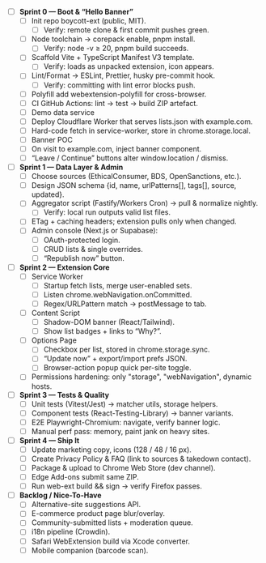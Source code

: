 - [ ] **Sprint 0 — Boot & “Hello Banner”**
    - [ ] Init repo boycott-ext (public, MIT).
        - [ ] Verify: remote clone & first commit pushes green.
    - [ ] Node toolchain → corepack enable, pnpm install.
        - [ ] Verify: node -v ≥ 20, pnpm build succeeds.
    - [ ] Scaffold Vite + TypeScript Manifest V3 template.
        - [ ] Verify: loads as unpacked extension, icon appears.
    - [ ] Lint/Format → ESLint, Prettier, husky pre-commit hook.
        - [ ] Verify: committing with lint error blocks push.
    - [ ] Polyfill add webextension-polyfill for cross-browser.
    - [ ] CI GitHub Actions: lint → test → build ZIP artefact.
    - [ ] Demo data service
    - [ ] Deploy Cloudflare Worker that serves lists.json with example.com.
    - [ ] Hard-code fetch in service-worker, store in chrome.storage.local.
    - [ ] Banner POC
    - [ ] On visit to example.com, inject banner component.
    - [ ] “Leave / Continue” buttons alter window.location / dismiss.

- [ ] **Sprint 1 — Data Layer & Admin**
    - [ ] Choose sources (EthicalConsumer, BDS, OpenSanctions, etc.).
    - [ ] Design JSON schema {id, name, urlPatterns[], tags[], source, updated}.
    - [ ] Aggregator script (Fastify/Workers Cron) → pull & normalize nightly.
        - [ ] Verify: local run outputs valid list files.
    - [ ] ETag + caching headers; extension pulls only when changed.
    - [ ] Admin console (Next.js or Supabase):
        - [ ] OAuth-protected login.
        - [ ] CRUD lists & single overrides.
        - [ ] “Republish now” button.

- [ ] **Sprint 2 — Extension Core**
    - [ ] Service Worker
        - [ ] Startup fetch lists, merge user-enabled sets.
        - [ ] Listen chrome.webNavigation.onCommitted.
        - [ ] Regex/URLPattern match → postMessage to tab.
    - [ ] Content Script
        - [ ] Shadow-DOM banner (React/Tailwind).
        - [ ] Show list badges + links to “Why?”.
    - [ ] Options Page
        - [ ] Checkbox per list, stored in chrome.storage.sync.
        - [ ] “Update now” + export/import prefs JSON.
        - [ ] Browser-action popup quick per-site toggle.
    - [ ] Permissions hardening: only "storage", "webNavigation", dynamic hosts.

- [ ] **Sprint 3 — Tests & Quality**
    - [ ] Unit tests (Vitest/Jest) → matcher utils, storage helpers.
    - [ ] Component tests (React-Testing-Library) → banner variants.
    - [ ] E2E Playwright-Chromium: navigate, verify banner logic.
    - [ ] Manual perf pass: memory, paint jank on heavy sites.

- [ ] **Sprint 4 — Ship It**
    - [ ] Update marketing copy, icons (128 / 48 / 16 px).
    - [ ] Create Privacy Policy & FAQ (link to sources & takedown contact).
    - [ ] Package & upload to Chrome Web Store (dev channel).
    - [ ] Edge Add-ons submit same ZIP.
    - [ ] Run web-ext build && sign → verify Firefox passes.

- [ ] **Backlog / Nice-To-Have**
    - [ ] Alternative-site suggestions API.
    - [ ] E-commerce product page blur/overlay.
    - [ ] Community-submitted lists + moderation queue.
    - [ ] i18n pipeline (Crowdin).
    - [ ] Safari WebExtension build via Xcode converter.
    - [ ] Mobile companion (barcode scan).

